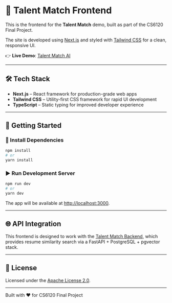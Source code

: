 # 🎨 Talent Match Frontend

This is the frontend for the **Talent Match** demo, built as part of the CS6120 Final Project.

The site is developed using [Next.js](https://nextjs.org/) and styled with [Tailwind CSS](https://tailwindcss.com/) for a clean, responsive UI.

👉 **Live Demo**: [Talent Match AI](https://frontend6120.de-mo.app/)

---

## 🛠️ Tech Stack

- **Next.js** – React framework for production-grade web apps
- **Tailwind CSS** – Utility-first CSS framework for rapid UI development
- **TypeScript** – Static typing for improved developer experience

---

## 🚀 Getting Started

### 🔧 Install Dependencies

```bash
npm install
# or
yarn install
```

### ▶️ Run Development Server

```bash
npm run dev
# or
yarn dev
```

The app will be available at [http://localhost:3000](http://localhost:3000).

---

## 🌐 API Integration

This frontend is designed to work with the [Talent Match Backend](https://github.com/YOUR_USERNAME/talent-match-backend), which provides resume similarity search via a FastAPI + PostgreSQL + pgvector stack.

---

## 📄 License

Licensed under the [Apache License 2.0](LICENSE).

---

Built with ❤️ for CS6120 Final Project